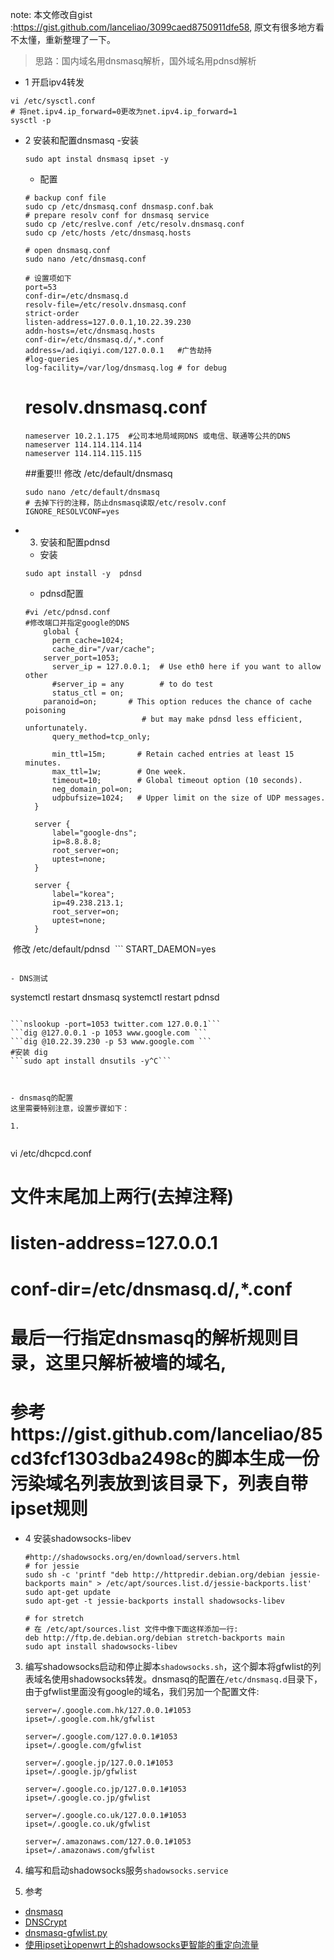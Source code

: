 
note:
本文修改自gist :https://gist.github.com/lanceliao/3099caed8750911dfe58, 原文有很多地方看不太懂，重新整理了一下。

> 思路：国内域名用dnsmasq解析，国外域名用pdnsd解析

* 1 开启ipv4转发
```
vi /etc/sysctl.conf
# 将net.ipv4.ip_forward=0更改为net.ipv4.ip_forward=1
sysctl -p
```

* 2  安装和配置dnsmasq
  -安装
  ```
  sudo apt instal dnsmasq ipset -y
  ```

  - 配置
  ```
  # backup conf file
  sudo cp /etc/dnsmasq.conf dnsmasp.conf.bak
  # prepare resolv conf for dnsmasq service 
  sudo cp /etc/reslve.conf /etc/resolv.dnsmasq.conf 
  sudo cp /etc/hosts /etc/dnsmasq.hosts

  # open dnsmasq.conf
  sudo nano /etc/dnsmasq.conf

  # 设置项如下
  port=53
  conf-dir=/etc/dnsmasq.d
  resolv-file=/etc/resolv.dnsmasq.conf
  strict-order 
  listen-address=127.0.0.1,10.22.39.230
  addn-hosts=/etc/dnsmasq.hosts
  conf-dir=/etc/dnsmasq.d/,*.conf 
  address=/ad.iqiyi.com/127.0.0.1   #广告劫持
  #log-queries
  log-facility=/var/log/dnsmasq.log # for debug
  ```
  # resolv.dnsmasq.conf
  ```
  nameserver 10.2.1.175  #公司本地局域网DNS 或电信、联通等公共的DNS
  nameserver 114.114.114.114
  nameserver 114.114.115.115
  ```
  ##重要!!! 修改 /etc/default/dnsmasq
  ```
  sudo nano /etc/default/dnsmasq
  # 去掉下行的注释，防止dnsmasq读取/etc/resolv.conf
  IGNORE_RESOLVCONF=yes
  ```
* 3. 安装和配置pdnsd

  - 安装
  ```
  sudo apt install -y  pdnsd
  ```
  - pdnsd配置
  ```
  #vi /etc/pdnsd.conf 
  #修改端口并指定google的DNS
	  global {
		perm_cache=1024;
		cache_dir="/var/cache";
	  server_port=1053;
		server_ip = 127.0.0.1;  # Use eth0 here if you want to allow other
		#server_ip = any		# to do test
		status_ctl = on;
	  paranoid=on;       # This option reduces the chance of cache poisoning
		                    # but may make pdnsd less efficient, unfortunately.
		query_method=tcp_only;

		min_ttl=15m;       # Retain cached entries at least 15 minutes.
		max_ttl=1w;        # One week.
		timeout=10;        # Global timeout option (10 seconds).
		neg_domain_pol=on;
		udpbufsize=1024;   # Upper limit on the size of UDP messages.
	}

	server {
	    label="google-dns";
	    ip=8.8.8.8;
	    root_server=on;
	    uptest=none;
	}

	server { 
	    label="korea";
	    ip=49.238.213.1; 
	    root_server=on;
	    uptest=none;
	}

  ```
  修改 /etc/default/pdnsd
  ```
  START_DAEMON=yes
  ```

  - DNS测试

  ``` 
  systemctl restart dnsmasq
  systemctl restart pdnsd
  ```
   
  ```nslookup -port=1053 twitter.com 127.0.0.1```
  ```dig @127.0.0.1 -p 1053 www.google.com ```
  ```dig @10.22.39.230 -p 53 www.google.com ``` 
  #安装 dig
  ```sudo apt install dnsutils -y^C```



  - dnsmasq的配置
  这里需要特别注意，设置步骤如下：

  1. 


  ```
  vi /etc/dhcpcd.conf
  # 文件末尾加上两行(去掉注释)
  #  listen-address=127.0.0.1 
  # conf-dir=/etc/dnsmasq.d/,*.conf
  # 最后一行指定dnsmasq的解析规则目录，这里只解析被墙的域名,
  # 参考https://gist.github.com/lanceliao/85cd3fcf1303dba2498c的脚本生成一份污染域名列表放到该目录下，列表自带ipset规则

* 4 安装shadowsocks-libev

  ```
  #http://shadowsocks.org/en/download/servers.html 
  # for jessie
  sudo sh -c 'printf "deb http://httpredir.debian.org/debian jessie-backports main" > /etc/apt/sources.list.d/jessie-backports.list'
  sudo apt-get update
  sudo apt-get -t jessie-backports install shadowsocks-libev

  # for stretch
  # 在 /etc/apt/sources.list 文件中像下面这样添加一行:
  deb http://ftp.de.debian.org/debian stretch-backports main 
  sudo apt install shadowsocks-libev
  ```


3. 编写shadowsocks启动和停止脚本```shadowsocks.sh```，这个脚本将gfwlist的列表域名使用shadowsocks转发。dnsmasq的配置在```/etc/dnsmasq.d```目录下，由于gfwlist里面没有google的域名，我们另加一个配置文件:
	```
	server=/.google.com.hk/127.0.0.1#1053
	ipset=/.google.com.hk/gfwlist

	server=/.google.com/127.0.0.1#1053
	ipset=/.google.com/gfwlist

	server=/.google.jp/127.0.0.1#1053
	ipset=/.google.jp/gfwlist

	server=/.google.co.jp/127.0.0.1#1053
	ipset=/.google.co.jp/gfwlist

	server=/.google.co.uk/127.0.0.1#1053
	ipset=/.google.co.uk/gfwlist

	server=/.amazonaws.com/127.0.0.1#1053
	ipset=/.amazonaws.com/gfwlist
	```

4. 编写和启动shadowsocks服务```shadowsocks.service```
5. 参考
  - [dnsmasq](https://wiki.archlinux.org/index.php/Dnsmasq)
  - [DNSCrypt](https://wiki.archlinux.org/index.php/DNSCrypt)
  - [dnsmasq-gfwlist.py](https://gist.github.com/lanceliao/85cd3fcf1303dba2498c)
  - [使用ipset让openwrt上的shadowsocks更智能的重定向流量](https://hong.im/2014/07/08/use-ipset-with-shadowsocks-on-openwrt/)


